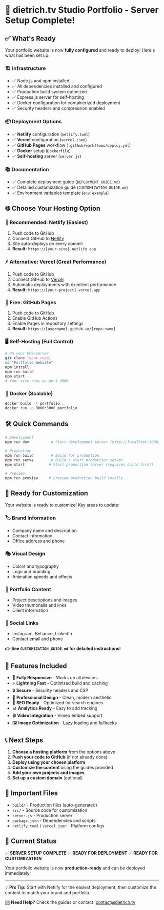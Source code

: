 # 🚀 dietrich.tv Studio Portfolio - Server Setup Complete!

## ✅ What's Ready

Your portfolio website is now **fully configured** and ready to deploy! Here's what has been set up:

### 🏗 Infrastructure
- ✅ Node.js and npm installed
- ✅ All dependencies installed and configured
- ✅ Production build system optimized
- ✅ Express.js server for self-hosting
- ✅ Docker configuration for containerized deployment
- ✅ Security headers and compression enabled

### 📦 Deployment Options
- ✅ **Netlify** configuration (`netlify.toml`)
- ✅ **Vercel** configuration (`vercel.json`)
- ✅ **GitHub Pages** workflow (`.github/workflows/deploy.yml`)
- ✅ **Docker** setup (`Dockerfile`)
- ✅ **Self-hosting** server (`server.js`)

### 📚 Documentation
- ✅ Complete deployment guide (`DEPLOYMENT_GUIDE.md`)
- ✅ Detailed customization guide (`CUSTOMIZATION_GUIDE.md`)
- ✅ Environment variables template (`env.example`)

## 🌐 Choose Your Hosting Option

### 🎯 **Recommended: Netlify (Easiest)**
1. Push code to GitHub
2. Connect GitHub to [Netlify](https://netlify.com)
3. Site auto-deploys on every commit
4. **Result:** `https://[your-site].netlify.app`

### ⚡ **Alternative: Vercel (Great Performance)**
1. Push code to GitHub
2. Connect GitHub to [Vercel](https://vercel.com)
3. Automatic deployments with excellent performance
4. **Result:** `https://[your-project].vercel.app`

### 🐙 **Free: GitHub Pages**
1. Push code to GitHub
2. Enable GitHub Actions
3. Enable Pages in repository settings
4. **Result:** `https://[username].github.io/[repo-name]`

### 🖥 **Self-Hosting (Full Control)**
```bash
# On your VPS/server
git clone [your-repo]
cd "Portfolio Website"
npm install
npm run build
npm start
# Your site runs on port 3000
```

### 🐳 **Docker (Scalable)**
```bash
docker build -t portfolio .
docker run -p 3000:3000 portfolio
```

## 🛠 Quick Commands

```bash
# Development
npm run dev          # Start development server (http://localhost:3000)

# Production
npm run build        # Build for production
npm run serve        # Build + start production server
npm start           # Start production server (requires build first)

# Preview
npm run preview     # Preview production build locally
```

## 🎨 Ready for Customization

Your website is ready to customize! Key areas to update:

### 🏷 Brand Information
- Company name and description
- Contact information
- Office address and phone

### 🎭 Visual Design
- Colors and typography
- Logo and branding
- Animation speeds and effects

### 📁 Portfolio Content
- Project descriptions and images
- Video thumbnails and links
- Client information

### 🔗 Social Links
- Instagram, Behance, LinkedIn
- Contact email and phone

**👉 See `CUSTOMIZATION_GUIDE.md` for detailed instructions!**

## 🌟 Features Included

- 📱 **Fully Responsive** - Works on all devices
- ⚡ **Lightning Fast** - Optimized build and caching
- 🔒 **Secure** - Security headers and CSP
- 🎨 **Professional Design** - Clean, modern aesthetic
- 🚀 **SEO Ready** - Optimized for search engines
- 📊 **Analytics Ready** - Easy to add tracking
- 🎬 **Video Integration** - Vimeo embed support
- 🖼 **Image Optimization** - Lazy loading and fallbacks

## 📞 Next Steps

1. **Choose a hosting platform** from the options above
2. **Push your code to GitHub** (if not already done)
3. **Deploy using your chosen platform**
4. **Customize the content** using the guides provided
5. **Add your own projects and images**
6. **Set up a custom domain** (optional)

## 🚨 Important Files

- `build/` - Production files (auto-generated)
- `src/` - Source code for customization
- `server.js` - Production server
- `package.json` - Dependencies and scripts
- `netlify.toml` / `vercel.json` - Platform configs

## 🎯 Current Status

✅ **SERVER SETUP COMPLETE**
✅ **READY FOR DEPLOYMENT**
✅ **READY FOR CUSTOMIZATION**

Your portfolio website is now **production-ready** and can be deployed immediately!

---

💡 **Pro Tip:** Start with Netlify for the easiest deployment, then customize the content to match your brand and portfolio.

🆘 **Need Help?** Check the guides or contact: contact@dietrich.tv
